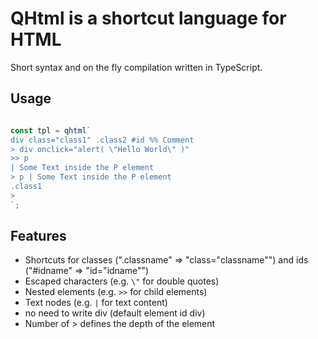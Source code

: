 # QHtml is a shortcut language for HTML

Short syntax and on the fly compilation written in TypeScript.


## Usage

```typescript

const tpl = qhtml`
div class="class1" .class2 #id %% Comment
> div onclick="alert( \"Hello World\" )"
>> p
| Some Text inside the P element
> p | Some Text inside the P element
.class1 
> 
`;

```

## Features

- Shortcuts for classes (".classname" => "class=\"classname\"") and ids ("#idname" => "id=\"idname\"")
- Escaped characters (e.g. `\"` for double quotes)
- Nested elements (e.g. `>>` for child elements)
- Text nodes (e.g. `|` for text content)
- no need to write div (default element id div)
- Number of > defines the depth of the element
